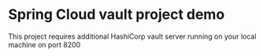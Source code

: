 # Spring Cloud vault project demo

This project requires additional  HashiCorp vault server running on your local machine on port 8200 

